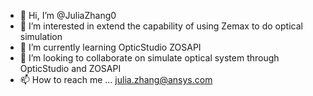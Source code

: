 - 👋 Hi, I’m @JuliaZhang0
- 👀 I’m interested in extend the capability of using Zemax to do optical simulation
- 🌱 I’m currently learning OpticStudio ZOSAPI 
- 💞️ I’m looking to collaborate on simulate optical system through OpticStudio and ZOSAPI
- 📫 How to reach me ... julia.zhang@ansys.com

<!---
JuliaZhang0/JuliaZhang0 is a ✨ special ✨ repository because its `README.md` (this file) appears on your GitHub profile.
You can click the Preview link to take a look at your changes.
--->

